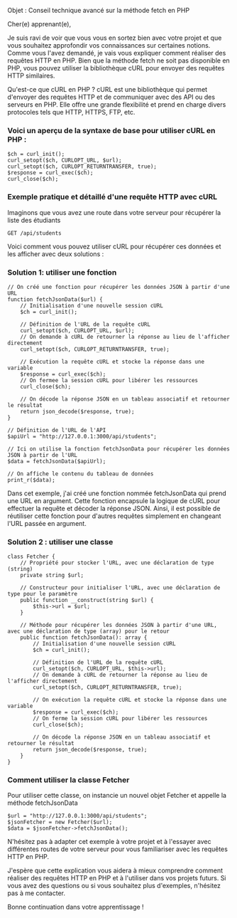 Objet : Conseil technique avancé sur la méthode fetch en PHP

Cher(e) apprenant(e),

Je suis ravi de voir que vous vous en sortez bien avec votre projet et que vous souhaitez approfondir vos connaissances sur certaines notions. Comme vous l'avez demandé, je vais vous expliquer comment réaliser des requêtes HTTP en PHP. Bien que la méthode fetch ne soit pas disponible en PHP, vous pouvez utiliser la bibliothèque cURL pour envoyer des requêtes HTTP similaires.

Qu'est-ce que cURL en PHP ?
cURL est une bibliothèque qui permet d'envoyer des requêtes HTTP et de communiquer avec des API ou des serveurs en PHP. Elle offre une grande flexibilité et prend en charge divers protocoles tels que HTTP, HTTPS, FTP, etc.

<h3>Voici un aperçu de la syntaxe de base pour utiliser cURL en PHP :</h3>

````
$ch = curl_init();
curl_setopt($ch, CURLOPT_URL, $url);
curl_setopt($ch, CURLOPT_RETURNTRANSFER, true);
$response = curl_exec($ch);
curl_close($ch);
````
<h3>Exemple pratique et détaillé d'une requête HTTP avec cURL</h3>
<p>Imaginons que vous avez une route dans votre serveur pour récupérer la liste des étudiants</p>

````
GET /api/students
````
Voici comment vous pouvez utiliser cURL pour récupérer ces données et les afficher avec deux solutions :

<h3>Solution 1: utiliser une fonction</h3>

````
// On créé une fonction pour récupérer les données JSON à partir d'une URL
function fetchJsonData($url) {
    // Initialisation d'une nouvelle session cURL
    $ch = curl_init();

    // Définition de l'URL de la requête cURL
    curl_setopt($ch, CURLOPT_URL, $url);
    // On demande à cURL de retourner la réponse au lieu de l'afficher directement
    curl_setopt($ch, CURLOPT_RETURNTRANSFER, true);

    // Exécution la requête cURL et stocke la réponse dans une variable
    $response = curl_exec($ch);
    // On fermee la session cURL pour libérer les ressources
    curl_close($ch);

    // On décode la réponse JSON en un tableau associatif et retourner le résultat
    return json_decode($response, true);
}

// Définition de l'URL de l'API
$apiUrl = "http://127.0.0.1:3000/api/students";

// Ici on utilise la fonction fetchJsonData pour récupérer les données JSON à partir de l'URL
$data = fetchJsonData($apiUrl);

// On affiche le contenu du tableau de données
print_r($data);

````
<p>Dans cet exemple, j'ai créé une fonction nommée fetchJsonData qui prend une URL en argument. Cette fonction encapsule la logique de cURL pour effectuer la requête et décoder la réponse JSON. Ainsi, il est possible de réutiliser cette fonction pour d'autres requêtes simplement en changeant l'URL passée en argument.</p>

<h3>Solution 2 : utiliser une classe</h3>

````
class Fetcher {
    // Propriété pour stocker l'URL, avec une déclaration de type (string)
    private string $url;

    // Constructeur pour initialiser l'URL, avec une déclaration de type pour le paramètre
    public function __construct(string $url) {
        $this->url = $url;
    }

    // Méthode pour récupérer les données JSON à partir d'une URL, avec une déclaration de type (array) pour le retour
    public function fetchJsonData(): array {
        // Initialisation d'une nouvelle session cURL
        $ch = curl_init();

        // Définition de l'URL de la requête cURL
        curl_setopt($ch, CURLOPT_URL, $this->url);
        // On demande à cURL de retourner la réponse au lieu de l'afficher directement
        curl_setopt($ch, CURLOPT_RETURNTRANSFER, true);

        // On exécution la requête cURL et stocke la réponse dans une variable
        $response = curl_exec($ch);
        // On ferme la session cURL pour libérer les ressources
        curl_close($ch);

        // On décode la réponse JSON en un tableau associatif et retourner le résultat
        return json_decode($response, true);
    }
}
````
<h3>Comment utiliser la classe Fetcher</h3

Pour utiliser cette classe, on instancie un nouvel objet Fetcher et appelle la méthode fetchJsonData

````
$url = "http://127.0.0.1:3000/api/students";
$jsonFetcher = new Fetcher($url);
$data = $jsonFetcher->fetchJsonData();

````

<p>N'hésitez pas à adapter cet exemple à votre projet et à l'essayer avec différentes routes de votre serveur pour vous familiariser avec les requêtes HTTP en PHP.</p>

<p>J'espère que cette explication vous aidera à mieux comprendre comment réaliser des requêtes HTTP en PHP et à l'utiliser dans vos projets futurs. 
Si vous avez des questions ou si vous souhaitez plus d'exemples, n'hésitez pas à me contacter.</p>
Bonne continuation dans votre apprentissage !
